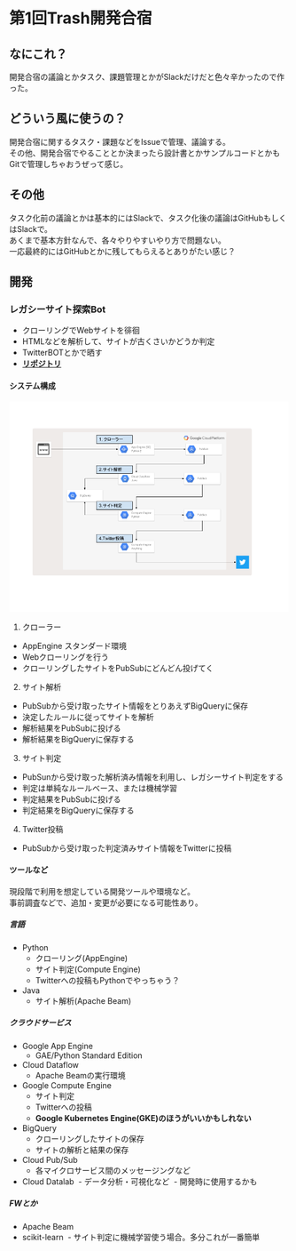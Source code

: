 # 第1回Trash開発合宿
## なにこれ？
開発合宿の議論とかタスク、課題管理とかがSlackだけだと色々辛かったので作った。

## どういう風に使うの？
開発合宿に関するタスク・課題などをIssueで管理、議論する。  
その他、開発合宿でやることとか決まったら設計書とかサンプルコードとかもGitで管理しちゃおうぜって感じ。  

## その他
タスク化前の議論とかは基本的にはSlackで、タスク化後の議論はGitHubもしくはSlackで。  
あくまで基本方針なんで、各々やりやすいやり方で問題ない。  
一応最終的にはGitHubとかに残してもらえるとありがたい感じ？


## 開発
### レガシーサイト探索Bot
* クローリングでWebサイトを徘徊
* HTMLなどを解析して、サイトが古くさいかどうか判定
* TwitterBOTとかで晒す
* **[リポジトリ](https://github.com/ryutah/lgbot)**

#### システム構成
![architecture](/images/architecture.png)

1. クローラー
  * AppEngine スタンダード環境
  * Webクローリングを行う
  * クローリングしたサイトをPubSubにどんどん投げてく

2. サイト解析
  * PubSubから受け取ったサイト情報をとりあえずBigQueryに保存
  * 決定したルールに従ってサイトを解析
  * 解析結果をPubSubに投げる
  * 解析結果をBigQueryに保存する

3. サイト判定
  * PubSunから受け取った解析済み情報を利用し、レガシーサイト判定をする
  * 判定は単純なルールベース、または機械学習
  * 判定結果をPubSubに投げる
  * 判定結果をBigQueryに保存する

4. Twitter投稿
  * PubSubから受け取った判定済みサイト情報をTwitterに投稿


#### ツールなど
現段階で利用を想定している開発ツールや環境など。  
事前調査などで、追加・変更が必要になる可能性あり。

##### 言語
* Python
  - クローリング(AppEngine)
  - サイト判定(Compute Engine)
  - Twitterへの投稿もPythonでやっちゃう？
* Java
  - サイト解析(Apache Beam)

##### クラウドサービス
* Google App Engine
  - GAE/Python Standard Edition
* Cloud Dataflow
  - Apache Beamの実行環境
* Google Compute Engine
  - サイト判定
  - Twitterへの投稿
  - **Google Kubernetes Engine(GKE)のほうがいいかもしれない**
* BigQuery
  - クローリングしたサイトの保存
  - サイトの解析と結果の保存
* Cloud Pub/Sub
  - 各マイクロサービス間のメッセージングなど
* Cloud Datalab
  - データ分析・可視化など
  - 開発時に使用するかも

##### FWとか
* Apache Beam
* scikit-learn
  - サイト判定に機械学習使う場合。多分これが一番簡単
